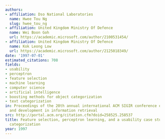 ```yaml
---
authors:
- affiliation: Dso National Laboratories
  name: Hwee Tou Ng
  slug: hwee_tou_ng
- affiliation: United Kingdom Ministry Of Defence
  name: Wei Boon Goh
  url: https://academic.microsoft.com/author/2100531454/
- affiliation: United Kingdom Ministry Of Defence
  name: Kok Leong Low
  url: https://academic.microsoft.com/author/2125018349/
date: '1997-07-01'
estimated_citations: 708
fields:
- usability
- perceptron
- feature selection
- machine learning
- computer science
- artificial intelligence
- boosting methods for object categorization
- text categorization
in: Proceedings of the 20th annual international ACM SIGIR conference on Research
  and development in information retrieval
src: http://portal.acm.org/citation.cfm?doid=258525.258537
title: Feature selection, perceptron learning, and a usability case study for text
  categorization
year: 1997
---
```

